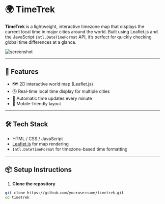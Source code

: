 # 🌍 TimeTrek

**TimeTrek** is a lightweight, interactive timezone map that displays the current local time in major cities around the world. Built using Leaflet.js and the JavaScript `Intl.DateTimeFormat` API, it’s perfect for quickly checking global time differences at a glance.

![screenshot](screenshot.png)

---

## 🚀 Features

- 🗺️ 2D interactive world map (Leaflet.js)
- 🕒 Real-time local time display for multiple cities
- 🔄 Automatic time updates every minute
- 📱 Mobile-friendly layout

---

## 🛠️ Tech Stack

- HTML / CSS / JavaScript
- [Leaflet.js](https://leafletjs.com/) for map rendering
- `Intl.DateTimeFormat` for timezone-based time formatting

---

## 📦 Setup Instructions

1. **Clone the repository**

```bash
git clone https://github.com/yourusername/timetrek.git
cd timetrek
